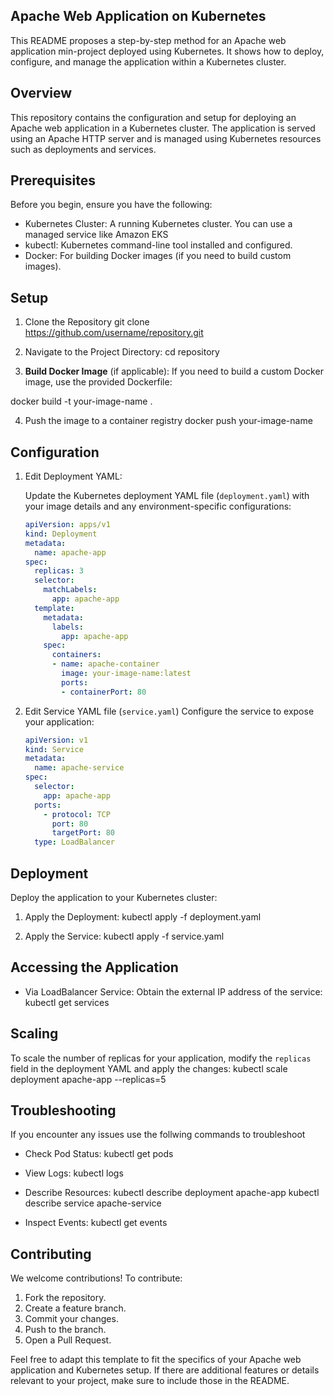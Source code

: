 ## Apache Web Application on Kubernetes
  This README proposes a step-by-step method for an Apache web application min-project deployed using Kubernetes.
  It shows how to deploy, configure, and manage the application within a Kubernetes cluster.

## Overview
This repository contains the configuration and setup for deploying an Apache web application in a Kubernetes cluster. 
The application is served using an Apache HTTP server and is managed using Kubernetes resources such as deployments and services.

## Prerequisites
Before you begin, ensure you have the following:

- Kubernetes Cluster: A running Kubernetes cluster. You can use a managed service like Amazon EKS
- kubectl: Kubernetes command-line tool installed and configured.
- Docker: For building Docker images (if you need to build custom images).

## Setup

1. Clone the Repository
  git clone https://github.com/username/repository.git

2. Navigate to the Project Directory:
  cd repository

3. **Build Docker Image** (if applicable):
   If you need to build a custom Docker image, use the provided Dockerfile:

  docker build -t your-image-name .


4. Push the image to a container registry 
  docker push your-image-name

## Configuration

1. Edit Deployment YAML:

   Update the Kubernetes deployment YAML file (`deployment.yaml`) with your image details and any environment-specific configurations:

   ```yaml
   apiVersion: apps/v1
   kind: Deployment
   metadata:
     name: apache-app
   spec:
     replicas: 3
     selector:
       matchLabels:
         app: apache-app
     template:
       metadata:
         labels:
           app: apache-app
       spec:
         containers:
         - name: apache-container
           image: your-image-name:latest
           ports:
           - containerPort: 80
   ```

2. Edit Service YAML file (`service.yaml`)
   Configure the service to expose your application:

   ```yaml
   apiVersion: v1
   kind: Service
   metadata:
     name: apache-service
   spec:
     selector:
       app: apache-app
     ports:
       - protocol: TCP
         port: 80
         targetPort: 80
     type: LoadBalancer
   ```

## Deployment
Deploy the application to your Kubernetes cluster:

1. Apply the Deployment:
   kubectl apply -f deployment.yaml

3. Apply the Service:
   kubectl apply -f service.yaml

## Accessing the Application
- Via LoadBalancer Service: Obtain the external IP address of the service:
    kubectl get services

## Scaling
To scale the number of replicas for your application, modify the `replicas` field in the deployment YAML and apply the changes:
kubectl scale deployment apache-app --replicas=5


## Troubleshooting
If you encounter any issues use the follwing commands to troubleshoot

- Check Pod Status:
  kubectl get pods
 
- View Logs:
  kubectl logs <pod-name>

- Describe Resources:
  kubectl describe deployment apache-app
  kubectl describe service apache-service
  

- Inspect Events:
  kubectl get events

## Contributing

We welcome contributions! To contribute:

1. Fork the repository.
2. Create a feature branch.
3. Commit your changes.
4. Push to the branch.
5. Open a Pull Request.



Feel free to adapt this template to fit the specifics of your Apache web application and Kubernetes setup. If there are additional features or details relevant to your project, make sure to include those in the README.
